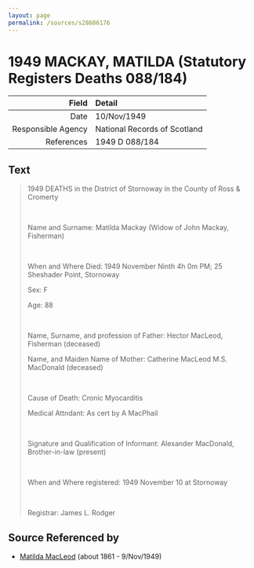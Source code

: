 ```yaml
---
layout: page
permalink: /sources/s28686176
---
```


# 1949 MACKAY, MATILDA (Statutory Registers Deaths 088/184)

Field | Detail
---:|:---
Date | 10/Nov/1949
Responsible Agency | National Records of Scotland
References | 1949 D 088/184

## Text

> 1949 DEATHS in the District of Stornoway in the County of Ross & Cromerty
>
> <br/>
>
> Name and Surname: Matilda Mackay (Widow of John Mackay, Fisherman)
>
> <br/>
>
> When and Where Died: 1949 November Ninth 4h 0m PM; 25 Sheshader Point, Stornoway
>
> Sex: F
>
> Age: 88
>
> <br/>
>
> Name, Surname, and profession of Father: Hector MacLeod, Fisherman (deceased)
>
> Name, and Maiden Name of Mother: Catherine MacLeod M.S. MacDonald (deceased)
>
> <br/>
>
> Cause of Death: Cronic Myocarditis
>
> Medical Attndant: As cert by A MacPhail 
>
> <br/>
>
> Signature and Qualification of Informant: Alexander MacDonald, Brother-in-law (present)
>
> <br/>
>
> When and Where registered: 1949 November 10 at Stornoway
>
> <br/>
>
> Registrar: James L. Rodger
>

## Source Referenced by

* [Matilda MacLeod](../people/@31540392@-matilda-macleod-b1861-d1949-11-9.md) (about 1861 - 9/Nov/1949)

